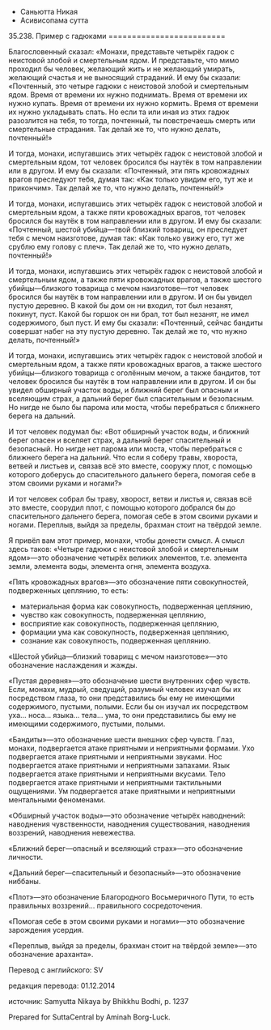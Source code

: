 









* Саньютта Никая
* Асивисопама сутта


35\.238\. Пример с гадюками
\=\=\=\=\=\=\=\=\=\=\=\=\=\=\=\=\=\=\=\=\=\=\=\=\=



Благословенный сказал: «Монахи, представьте четырёх гадюк с неистовой злобой и смертельным ядом\. И представьте, что мимо проходил бы человек, желающий жить и не желающий умирать, желающий счастья и не выносящий страданий\. И ему бы сказали: «Почтенный, это четыре гадюки с неистовой злобой и смертельным ядом\. Время от времени их нужно поднимать\. Время от времени их нужно купать\. Время от времени их нужно кормить\. Время от времени их нужно укладывать спать\. Но если та или иная из этих гадюк разозлится на тебя, то тогда, почтенный, ты повстречаешь смерть или смертельные страдания\. Так делай же то, что нужно делать, почтенный\!»


И тогда, монахи, испугавшись этих четырёх гадюк с неистовой злобой и смертельным ядом, тот человек бросился бы наутёк в том направлении или в другом\. И ему бы сказали: «Почтенный, эти пять кровожадных врагов преследуют тебя, думая так: «Как только увидим его, тут же и прикончим»\. Так делай же то, что нужно делать, почтенный\!»


И тогда, монахи, испугавшись этих четырёх гадюк с неистовой злобой и смертельным ядом, а также пяти кровожадных врагов, тот человек бросился бы наутёк в том направлении или в другом\. И ему бы сказали: «Почтенный, шестой убийца—твой близкий товарищ, он преследует тебя с мечом наизготове, думая так: «Как только увижу его, тут же срублю ему голову с плеч»\. Так делай же то, что нужно делать, почтенный\!»


И тогда, монахи, испугавшись этих четырёх гадюк с неистовой злобой и смертельным ядом, а также пяти кровожадных врагов, а также шестого убийцы—близкого товарища с мечом наизготове—тот человек бросился бы наутёк в том направлении или в другом\. И он бы увидел пустую деревню\. В какой бы дом он ни входил, тот был незанят, покинут, пуст\. Какой бы горшок он ни брал, тот был незанят, не имел содержимого, был пуст\. И ему бы сказали: «Почтенный, сейчас бандиты совершат набег на эту пустую деревню\. Так делай же то, что нужно делать, почтенный\!»


И тогда, монахи, испугавшись этих четырёх гадюк с неистовой злобой и смертельным ядом, а также пяти кровожадных врагов, а также шестого убийцы—близкого товарища с оголённым мечом, а также бандитов, тот человек бросился бы наутёк в том направлении или в другом\. И он бы увидел обширный участок воды, и ближний берег был опасным и вселяющим страх, а дальний берег был спасительным и безопасным\. Но нигде не было бы парома или моста, чтобы перебраться с ближнего берега на дальний\.


И тот человек подумал бы: «Вот обширный участок воды, и ближний берег опасен и вселяет страх, а дальний берег спасительный и безопасный\. Но нигде нет парома или моста, чтобы перебраться с ближнего берега на дальний\. Что если я соберу травы, хвороста, ветвей и листьев и, связав всё это вместе, сооружу плот, с помощью которого доберусь до спасительного дальнего берега, помогая себе в этом своими руками и ногами?»


И тот человек собрал бы траву, хворост, ветви и листья и, связав всё это вместе, соорудил плот, с помощью которого добрался бы до спасительного дальнего берега, помогая себе в этом своими руками и ногами\. Переплыв, выйдя за пределы, брахман стоит на твёрдой земле\.


Я привёл вам этот пример, монахи, чтобы донести смысл\. А смысл здесь таков: «Четыре гадюки с неистовой злобой и смертельным ядом»—это обозначение четырёх великих элементов, т\.е\. элемента земли, элемента воды, элемента огня, элемента воздуха\.


«Пять кровожадных врагов»—это обозначение пяти совокупностей, подверженных цеплянию, то есть:


* материальная форма как совокупность, подверженная цеплянию,
* чувство как совокупность, подверженная цеплянию,
* восприятие как совокупность, подверженная цеплянию,
* формации ума как совокупность, подверженная цеплянию,
* сознание как совокупность, подверженная цеплянию\.


«Шестой убийца—близкий товарищ с мечом наизготове»—это обозначение наслаждения и жажды\.


«Пустая деревня»—это обозначение шести внутренних сфер чувств\. Если, монахи, мудрый, сведущий, разумный человек изучал бы их посредством глаза, то они представились бы ему не имеющими содержимого, пустыми, полыми\. Если бы он изучал их посредством уха… носа… языка… тела… ума, то они представились бы ему не имеющими содержимого, пустыми, полыми\.


«Бандиты»—это обозначение шести внешних сфер чувств\. Глаз, монахи, подвергается атаке приятными и неприятными формами\. Ухо подвергается атаке приятными и неприятными звуками\. Нос подвергается атаке приятными и неприятными запахами\. Язык подвергается атаке приятными и неприятными вкусами\. Тело подвергается атаке приятными и неприятными тактильными ощущениями\. Ум подвергается атаке приятными и неприятными ментальными феноменами\.


«Обширный участок воды»—это обозначение четырёх наводнений: наводнения чувственности, наводнения существования, наводнения воззрений, наводнения невежества\.


«Ближний берег—опасный и вселяющий страх»—это обозначение личности\.


«Дальний берег—спасительный и безопасный»—это обозначение ниббаны\.


«Плот»—это обозначение Благородного Восьмеричного Пути, то есть правильных воззрений… правильного сосредоточения\.


«Помогая себе в этом своими руками и ногами»—это обозначение зарождения усердия\.


«Переплыв, выйдя за пределы, брахман стоит на твёрдой земле»—это обозначение араханта»\.



Перевод с английского: SV


редакция перевода: 01\.12\.2014


источник: Samyutta Nikaya by Bhikkhu Bodhi, p\. 1237


Prepared for SuttaCentral by Aminah Borg\-Luck\.







